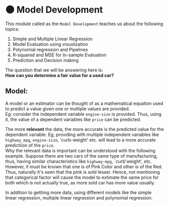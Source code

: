 # 🌑 Model Development

This module called as the `Model Development` teaches us about the following topics:  
1) Simple and Multiple Linear Regression  
2) Model Evaluation using visuslization  
3) Polynomial regression and Pipelines  
4) R-squared and MSE for In-sample Evaluation  
5) Prediction and Decision making

The question that we will be answering here is:  
 **How can you determine a fair value for a used car?**  
 
## Model:  
A model or an estimator can be thought of as a mathematical equation used to predict a value given one or multiple values are provided.  
Eg: consider the independent variable `engine-size` is provided. Thus, using it, the value of a dependent variables like `price` can be predicted.  

The more **relevant** the data, the more accurate is the predicted value for the dependent variable. Eg, providing with multiple independent variables like `highway_mpg`, `engine-size`, 'curb-weight' etc. will lead to a more accurate predictiion of the `price`.  
Why the relevant data is important can be understood with the following example. Suppose there are two cars of the same type of manufacturing, thus, having similar characteristics like `highway-mpg`, `curb'weight', etc. However, it must be known that one is of Pink Color and other is of the Red. Thus, naturally it's seen that the pink is sold lesser. Hence, not mentioning that categorical factor will cause the model to extimate the same price for both which is not actually true, as more sold car has more value usually.  

In addition to gettiing more data, using different models like the simple linear regression, multiple linear regression and polynomial regression.
